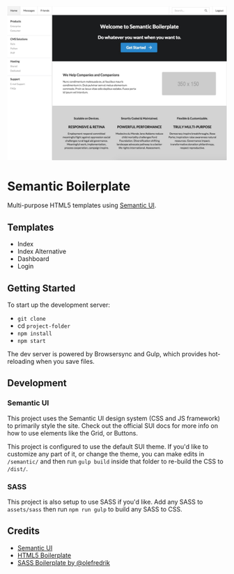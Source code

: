 ![Dashboard template](thumbnail.jpg)

# Semantic Boilerplate

Multi-purpose HTML5 templates using [Semantic UI](https://semantic-ui.com/).

## Templates

* Index
* Index Alternative
* Dashboard
* Login

## Getting Started

To start up the development server:

* `git clone `
* cd `project-folder`
* `npm install`
* `npm start`

The dev server is powered by Browsersync and Gulp, which provides hot-reloading when you save files.

## Development

### Semantic UI

This project uses the Semantic UI design system (CSS and JS framework) to primarily style the site. Check out the official SUI docs for more info on how to use elements like the Grid, or Buttons.

This project is configured to use the default SUI theme. If you'd like to customize any part of it, or change the theme, you can make edits in `/semantic/` and then run `gulp build` inside that folder to re-build the CSS to `/dist/`.

### SASS

This project is also setup to use SASS if you'd like. Add any SASS to `assets/sass` then run `npm run gulp` to build any SASS to CSS.

## Credits

* [Semantic UI](https://semantic-ui.com/)
* [HTML5 Boilerplate](https://github.com/h5bp/html5-boilerplate)
* [SASS Boilerplate by @olefredrik](https://github.com/olefredrik/sass-boilerplate)